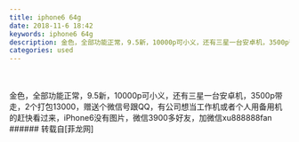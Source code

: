 ```yaml
---
title: iphone6 64g
date: 2018-11-6 18:42
keywords: iphone6 64g
description: 金色，全部功能正常，9.5新，10000p可小义，还有三星一台安卓机，3500p带走，2个打包13000，赠送个微信号跟QQ，有公司想当工作机或者个人用备用机的赶快看过来，iPhone6没有图片，微信3900多好友，加微信xu888888fan
categories: used
---
```

<td class="t_f" id="postmessage_2228147">

<br/>
<br/>
金色，全部功能正常，9.5新，10000p可小义，还有三星一台安卓机，3500p带走，2个打包13000，赠送个微信号跟QQ，有公司想当工作机或者个人用备用机的赶快看过来，iPhone6没有图片，微信3900多好友，加微信xu888888fan</td>
###### 转载自[菲龙网]